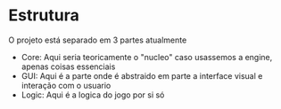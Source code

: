 # Estrutura

O projeto está separado em 3 partes atualmente
- Core: Aqui seria teoricamente o "nucleo" caso usassemos a engine, apenas coisas essenciais
- GUI: Aqui é a parte onde é abstraido em parte a interface visual e interação com o usuario
- Logic: Aqui é a logica do jogo por si só

